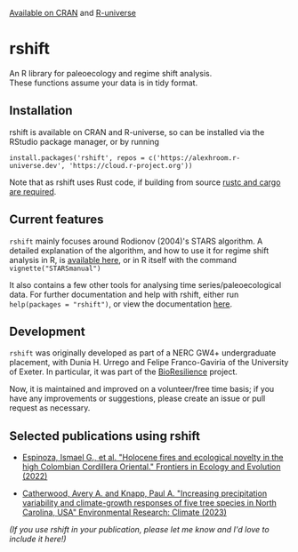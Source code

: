 [Available on CRAN](https://cran.r-project.org/package=rshift) and [R-universe](https://alexhroom.r-universe.dev/rshift)

# rshift
An R library for paleoecology and regime shift analysis.  
These functions assume your data is in tidy format.

## Installation
rshift is available on CRAN and R-universe, so can be installed via the RStudio package manager, or by running

```install.packages('rshift', repos = c('https://alexhroom.r-universe.dev', 'https://cloud.r-project.org'))```

Note that as rshift uses Rust code, if building from source [rustc and cargo are required](https://www.rust-lang.org/tools/install).
## Current features
`rshift` mainly focuses around Rodionov (2004)'s STARS algorithm. A detailed explanation of the algorithm, and how to use it for regime shift analysis in R, is [available here](https://cran.r-project.org/web/packages/rshift/vignettes/STARSmanual.pdf), or in R itself with the command `vignette("STARSmanual")` 

It also contains a few other tools for analysing time series/paleoecological data. For further documentation and help with rshift, either run `help(packages = "rshift")`, or view the documentation [here](https://www.rdocumentation.org/packages/rshift). 

## Development
`rshift` was originally developed as part of a NERC GW4+ undergraduate placement, with Dunia H. Urrego and Felipe Franco-Gaviria of the University of Exeter. In particular, it was part of the [BioResilience](https://blogs.exeter.ac.uk/bioresilience/) project.

Now, it is maintained and improved on a volunteer/free time basis; if you have any improvements or suggestions, please create an issue or pull request as necessary.


## Selected publications using rshift
- [Espinoza, Ismael G., et al. "Holocene fires and ecological novelty in the high Colombian Cordillera Oriental." Frontiers in Ecology and Evolution (2022)](https://doi.org/10.3389/fevo.2022.895152)

- [Catherwood, Avery A. and Knapp, Paul A. "Increasing precipitation variability and climate-growth responses of five tree species in North Carolina, USA" Environmental Research: Climate (2023)](https://doi.org/10.1088/2752-5295/ad0445)

*(If you use rshift in your publication, please let me know and I'd love to include it here!)*
